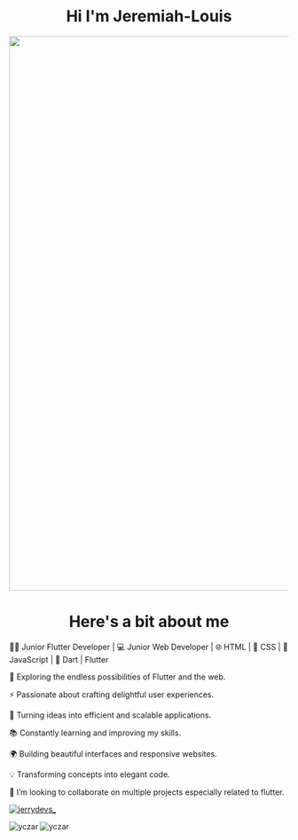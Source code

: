 <h1 align="center">Hi I'm Jeremiah-Louis</h1>
<img src="https://github.com/Anmol-Baranwal/Cool-GIFs-For-GitHub/assets/74038190/0c7eb6ed-663b-4ce4-bfbd-18239a38ba1b" width="1000">
<br>
<h1 align="center">Here's a bit about me</h1>

👨‍💻 Junior Flutter Developer | 💻 Junior Web Developer | 🌐 HTML | 🎨 CSS | 🚀 JavaScript | 🎯 Dart | Flutter

🔭 Exploring the endless possibilities of Flutter and the web.

⚡️ Passionate about crafting delightful user experiences.

🌟 Turning ideas into efficient and scalable applications.

📚 Constantly learning and improving my skills.

🌍 Building beautiful interfaces and responsive websites.

💡 Transforming concepts into elegant code.

👯 I’m looking to collaborate on multiple projects especially related to flutter.

<p align="left"> <a href="https://twitter.com/jerrydevs_" target="blank"><img src="https://img.shields.io/twitter/follow/jerrydevs_?logo=twitter&style=for-the-badge" alt="jerrydevs_" /></a> </p>
<p><img align="left" src="https://github-readme-stats.vercel.app/api/top-langs?username=jjboy55&show_icons=true&locale=en&layout=compact&theme=onedark" alt="yczar" /></p> <p><img align="center" src="https://github-readme-streak-stats.herokuapp.com/?user=jjboy55&theme=onedark" alt="yczar" /></p>

